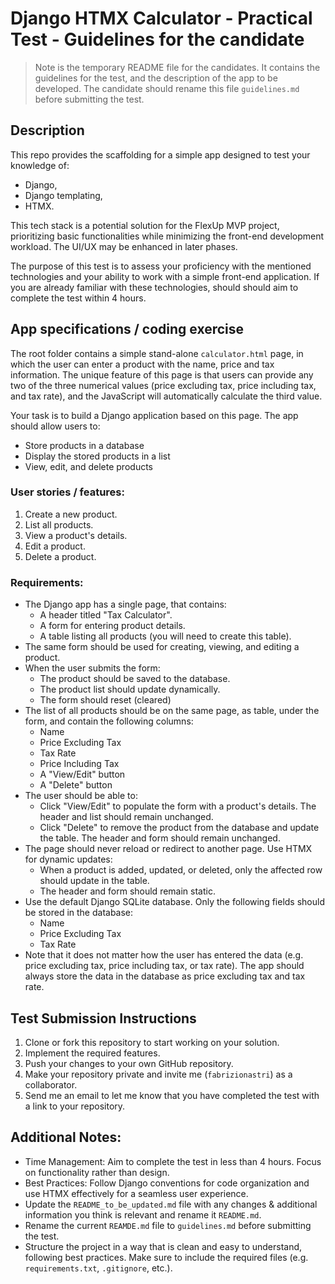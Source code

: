 # Django HTMX Calculator - Practical Test - Guidelines for the candidate

> Note is the temporary README file for the candidates. It contains the guidelines for the test, and the description of the app to be developed. The candidate should rename this file `guidelines.md` before submitting the test.

## Description

This repo provides the scaffolding for a simple app designed to test your knowledge of:

- Django,
- Django templating,
- HTMX.

This tech stack is a potential solution for the FlexUp MVP project, prioritizing basic functionalities while minimizing the front-end development workload. The UI/UX may be enhanced in later phases.

The purpose of this test is to assess your proficiency with the mentioned technologies and your ability to work with a simple front-end application. If you are already familiar with these technologies, should should aim to complete the test within 4 hours.

## App specifications / coding exercise

The root folder contains a simple stand-alone `calculator.html` page, in which the user can enter a product with the name, price and tax information. The unique feature of this page is that users can provide any two of the three numerical values (price excluding tax, price including tax, and tax rate), and the JavaScript will automatically calculate the third value.

Your task is to build a Django application based on this page. The app should allow users to:

- Store products in a database
- Display the stored products in a list
- View, edit, and delete products

### User stories / features:

1. Create a new product.
2. List all products.
3. View a product's details.
4. Edit a product.
5. Delete a product.

### Requirements:

- The Django app has a single page, that contains:
  - A header titled "Tax Calculator".
  - A form for entering product details.
  - A table listing all products (you will need to create this table).
- The same form should be used for creating, viewing, and editing a product.
- When the user submits the form:
  - The product should be saved to the database.
  - The product list should update dynamically.
  - The form should reset (cleared)
- The list of all products should be on the same page, as table, under the form, and contain the following columns:
  - Name
  - Price Excluding Tax
  - Tax Rate
  - Price Including Tax
  - A "View/Edit" button
  - A "Delete" button
- The user should be able to:
  - Click "View/Edit" to populate the form with a product's details. The header and list should remain unchanged.
  - Click "Delete" to remove the product from the database and update the table. The header and form should remain unchanged.
- The page should never reload or redirect to another page. Use HTMX for dynamic updates:
  - When a product is added, updated, or deleted, only the affected row should update in the table.
  - The header and form should remain static.
- Use the default Django SQLite database. Only the following fields should be stored in the database:
  - Name
  - Price Excluding Tax
  - Tax Rate
- Note that it does not matter how the user has entered the data (e.g. price excluding tax, price including tax, or tax rate). The app should always store the data in the database as price excluding tax and tax rate.

## Test Submission Instructions

1. Clone or fork this repository to start working on your solution.
2. Implement the required features.
3. Push your changes to your own GitHub repository.
4. Make your repository private and invite me (`fabrizionastri`) as a collaborator.
5. Send me an email to let me know that you have completed the test with a link to your repository.

## Additional Notes:

- Time Management: Aim to complete the test in less than 4 hours. Focus on functionality rather than design.
- Best Practices: Follow Django conventions for code organization and use HTMX effectively for a seamless user experience.
- Update the `README_to_be_updated.md` file with any changes & additional information you think is relevant and rename it `README.md`.
- Rename the current `REAMDE.md` file to `guidelines.md` before submitting the test.
- Structure the project in a way that is clean and easy to understand, following best practices. Make sure to include the required files (e.g. `requirements.txt`, `.gitignore`, etc.).
